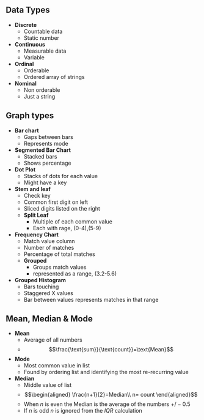 ## Data Types
- **Discrete**
	- Countable data
	- Static number
- **Continuous**
	- Measurable data
	- Variable
- **Ordinal**
	- Orderable
	- Ordered array of strings
- **Nominal**
	- Non orderable
	- Just a string
## Graph types
- **Bar chart**
	- Gaps between bars
	- Represents mode
- **Segmented Bar Chart**
	- Stacked bars
	- Shows percentage
- **Dot Plot**
	- Stacks of dots for each value
	- Might have a key
- **Stem and leaf**
	- Check key
	- Common first digit on left
	- Sliced digits listed on the right
	- **Split Leaf**
		- Multiple of each common value
		- Each with rage, (0-4),(5-9)
- **Frequency Chart**
	- Match value column
	- Number of matches
	- Percentage of total matches
	- **Grouped**
		- Groups match values
		- represented as a range, (3.2-5.6)
- **Grouped Histogram**
	- Bars touching
	- Staggered X values
	- Bar between values represents matches in that range
## Mean, Median & Mode
- **Mean**
	- Average of all numbers
	- $$\frac{\text{sum}}{\text{count}}=\text{Mean}$$
- **Mode**
	- Most common value in list
	- Found by ordering list and identifying the most re-recurring value
- **Median**
	- Middle value of list
	- $$\begin{aligned}
\frac{n+1}{2}=Median\\
n= count
\end{aligned}$$
	- When $n$ is even the Median is the average of the numbers $+/-0.5$
	- If $n$ is odd $n$ is ignored from the $IQR$ calculation